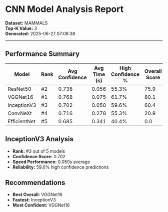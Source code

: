 # CNN Model Analysis Report

**Dataset:** MAMMALS  
**Top-K Value:** 3  
**Generated:** 2025-06-27 07:08:38  

---

## Performance Summary

| Model | Rank | Avg Confidence | Avg Time (s) | High Confidence % | Overall Score |
|-------|------|----------------|--------------|-------------------|---------------|
| ResNet50 | #2 | 0.738 | 0.056 | 55.3% | 75.9 |
| VGGNet16 | #1 | 0.768 | 0.075 | 61.7% | 80.1 |
| InceptionV3 | #3 | 0.702 | 0.050 | 59.6% | 60.4 |
| ConvNeXt | #4 | 0.716 | 0.278 | 55.3% | 20.9 |
| EfficientNet | #5 | 0.685 | 0.341 | 40.4% | 0.0 |

## InceptionV3 Analysis

- **Rank:** #3 out of 5 models
- **Confidence Score:** 0.702
- **Speed Performance:** 0.050s average
- **Reliability:** 59.6% high confidence predictions

## Recommendations

- **Best Overall:** VGGNet16
- **Fastest:** InceptionV3
- **Most Confident:** VGGNet16
